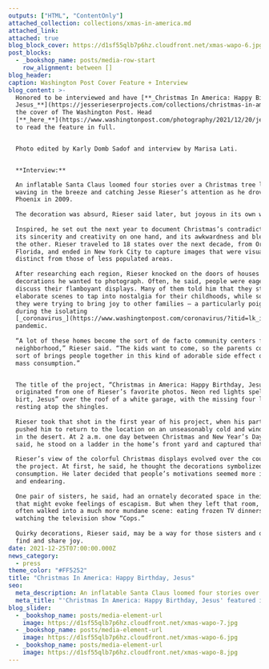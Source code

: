 ```yaml
---
outputs: ["HTML", "ContentOnly"]
attached_collection: collections/xmas-in-america.md
attached_link:
attached: true
blog_block_cover: https://d1sf55qlb7p6hz.cloudfront.net/xmas-wapo-6.jpg
post_blocks:
  - _bookshop_name: posts/media-row-start
    row_alignment: between []
blog_header:
caption: Washington Post Cover Feature + Interview
blog_content: >-
  Honored to be interviewed and have [**_Christmas In America: Happy Birthday,
  Jesus_**](https://jesserieserprojects.com/collections/christmas-in-america) featured on
  the cover of The Washington Post. Head
  [**_here_**](https://www.washingtonpost.com/photography/2021/12/20/jesse-rieser-christmas-photos/)
  to read the feature in full.


  Photo edited by Karly Domb Sadof and interview by Marisa Lati.


  **Interview:**  

  An inflatable Santa Claus loomed four stories over a Christmas tree lot,
  waving in the breeze and catching Jesse Rieser’s attention as he drove through
  Phoenix in 2009.  
    
  The decoration was absurd, Rieser said later, but joyous in its own way.  
    
  Inspired, he set out the next year to document Christmas’s contradictions —
  its sincerity and creativity on one hand, and its awkwardness and bleakness on
  the other. Rieser traveled to 18 states over the next decade, from Oregon to
  Florida, and ended in New York City to capture images that were visually
  distinct from those of less populated areas.  
    
  After researching each region, Rieser knocked on the doors of houses with
  decorations he wanted to photograph. Often, he said, people were eager to
  discuss their flamboyant displays. Many of them told him that they staged the
  elaborate scenes to tap into nostalgia for their childhoods, while some said
  they were trying to bring joy to other families — a particularly poignant goal
  during the isolating
  [_coronavirus_](https://www.washingtonpost.com/coronavirus/?itid=lk_inline_manual_13)
  pandemic.  
    
  “A lot of these homes become the sort of de facto community centers for the
  neighborhood,” Rieser said. “The kids want to come, so the parents come. It
  sort of brings people together in this kind of adorable side effect of this
  mass consumption.”


  The title of the project, “Christmas in America: Happy Birthday, Jesus,”
  originated from one of Rieser’s favorite photos. Neon red lights spell “Happy
  birt, Jesus” over the roof of a white garage, with the missing four letters
  resting atop the shingles.  
    
  Rieser took that shot in the first year of his project, when his partner
  pushed him to return to the location on an unseasonably cold and windy night
  in the desert. At 2 a.m. one day between Christmas and New Year’s Day, he
  said, he stood on a ladder in the home’s front yard and captured that image.  
    
  Rieser’s view of the colorful Christmas displays evolved over the course of
  the project. At first, he said, he thought the decorations symbolized excess
  consumption. He later decided that people’s motivations seemed more innocent
  and endearing.  
    
  One pair of sisters, he said, had an ornately decorated space in their home
  that might evoke feelings of escapism. But when they left that room, they
  often walked into a much more mundane scene: eating frozen TV dinners while
  watching the television show “Cops.”  
    
  Quirky decorations, Rieser said, may be a way for those sisters and others to
  find and share joy.
date: 2021-12-25T07:00:00.000Z
news_category:
  - press
theme_color: "#FF5252"
title: "Christmas In America: Happy Birthday, Jesus"
seo:
  meta_description: An inflatable Santa Claus loomed four stories over a Christmas tree lot, waving in the breeze and catching Jesse Rieser’s attention as he drove through Phoenix in 2009.
  meta_title: "'Christmas In America: Happy Birthday, Jesus' featured in the Washington Post"
blog_slider:
  - _bookshop_name: posts/media-element-url
    image: https://d1sf55qlb7p6hz.cloudfront.net/xmas-wapo-7.jpg
  - _bookshop_name: posts/media-element-url
    image: https://d1sf55qlb7p6hz.cloudfront.net/xmas-wapo-6.jpg
  - _bookshop_name: posts/media-element-url
    image: https://d1sf55qlb7p6hz.cloudfront.net/xmas-wapo-8.jpg
---
```

